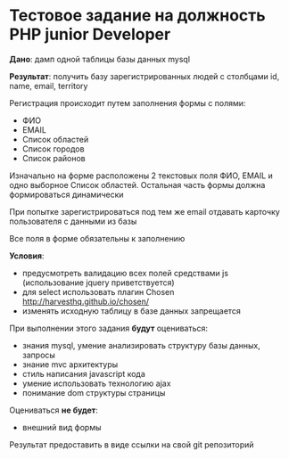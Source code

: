 # Тестовое задание на должность PHP junior Developer

**Дано**: дамп одной таблицы базы данных mysql

**Результат**: получить базу зарегистрированных людей с столбцами id, name, email, territory

Регистрация происходит путем заполнения формы с полями: 
* ФИО
* EMAIL
* Список областей
* Список городов
* Список районов

Изначально на форме расположены 2 текстовых поля ФИО, EMAIL и одно выборное Список областей. Остальная часть формы должна формироваться динамически

При попытке зарегистрироваться под тем же email отдавать карточку пользователя с данными из базы

Все поля в форме обязательны к заполнению

**Условия**:
* предусмотреть валидацию всех полей средствами js (использование jquery приветствуется)
* для select использовать плагин Chosen http://harvesthq.github.io/chosen/
* изменять исходную таблицу в базе данных запрещается

При выполнении этого задания __**будут**__ оцениваться:
* знания mysql, умение анализировать структуру базы данных, запросы
* знание mvc архитектуры 
* стиль написания javascript кода
* умение использовать технологию ajax
* понимание dom структуры страницы

Оцениваться __**не будет**__:
* внешний вид формы


Результат предоставить в виде ссылки на свой git репозиторий